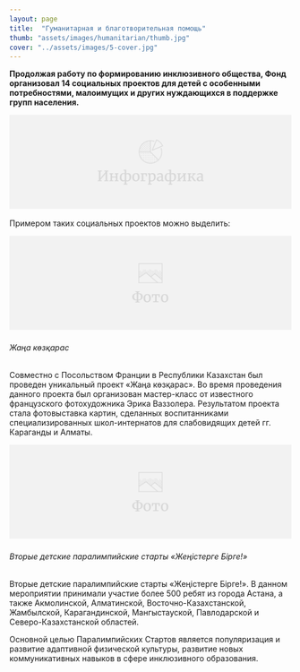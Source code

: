 ```yaml
---
layout: page
title:  "Гуманитарная и благотворительная помощь"
thumb: "assets/images/humanitarian/thumb.jpg"
cover: "../assets/images/5-cover.jpg"
---
```


**Продолжая работу по формированию инклюзивного общества, Фонд организовал 14
социальных проектов для детей с особенными потребностями, малоимущих и других
нуждающихся в поддержке групп населения.**

![](../assets/images/placeholder-infographic.png)

<div class="expandable-content" markdown="1">
Примером таких социальных проектов можно выделить:  

![](../assets/images/placeholder-image.png)
###### Жаңа көзқарас

Совместно с Посольством Франции в Республики Казахстан был проведен уникальный
проект «Жаңа көзқарас». Во время проведения данного проекта был организован
мастер-класс от известного французского фотохудожника Эрика Ваззолера.
Результатом проекта стала фотовыставка картин, сделанных воспитанниками
специализированных школ-интернатов для слабовидящих детей гг. Караганды и Алматы.

![](../assets/images/placeholder-image.png)
###### Вторые детские паралимпийские старты «Жеңістерге Бірге!»

Вторые детские паралимпийские старты «Жеңістерге Бірге!». В данном мероприятии
принимали участие более 500 ребят из города Астана, а также Акмолинской,
Алматинской, Восточно-Казахстанской, Жамбылской, Карагандинской, Мангыстауской,
Павлодарской и Северо-Казахстанской областей.

Основной целью Паралимпийских Стартов является популяризация и развитие
адаптивной физической культуры, развитие новых коммуникативных навыков в
сфере инклюзивного образования.
